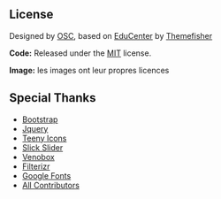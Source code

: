 <!-- licence -->
## License

Designed by [OSC](https://www.open-source.church), based on [EduCenter](https://github.com/themefisher/educenter-hugo) by [Themefisher](https://themefisher.com)

**Code:** Released under the [MIT](https://github.com/themefisher/educenter-hugo/blob/master/LICENSE) license.

**Image:** les images ont leur propres licences

<!-- resources -->
## Special Thanks
- [Bootstrap](https://getbootstrap.com)
- [Jquery](https://jquery.com)
- [Teeny Icons](https://teenyicons.com/)
- [Slick Slider](https://kenwheeler.github.io/slick/)
- [Venobox](https://veno.es/venobox/)
- [Filterizr](https://yiotis.net/filterizr/)
- [Google Fonts](https://fonts.google.com/)
- [All Contributors](https://github.com/themefisher/educenter-hugo/graphs/contributors)
